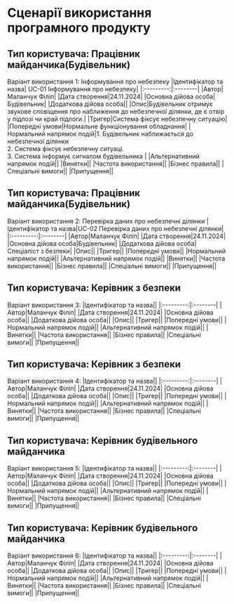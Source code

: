 # Сценарії використання програмного продукту
## Тип користувача: Працівник майданчика(Будівельник)
Варіант використання 1: Інформування про небезпеку
|Ідентифікатор та назва| UC-01 Інформування про небезпеку|
|:---------:|:--------|
|Автор|Маланчук Філіп|
|Дата створення|24.11.2024|
|Основна дійова особа|Будівельник|
|Додаткова дійова особа||
|Опис|Будівельник отримує звукове сповіщення про наближення до небезпечної ділянки, де є отвір у підлозі чи край підлоги.|
|Тригер|Система фіксує небезпечну ситуацію|
|Попередні умови|Нормальне функціонування обладнання|
|Нормальний напрямок подій|1. Будівельник наближається до небезпечної ділянки <br>2. Система фіксує небезпечну ситуаці. <br> 3. Система інформує сигналом будівельника |
|Альтернативний напрямок подій||
|Винятки||
|Частота використання||
|Бізнес правила||
|Спеціальні вимоги||
|Припущення||

## Тип користувача: Працівник майданчика(Будівельник)
Варіант використання 2: Перевірка даних про небезпечні ділянки
|Ідентифікатор та назва|UC-02 Перевірка даних про небезпечні ділянки|
|:---------:|:--------|
|Автор|Маланчук Філіп|
|Дата створення|24.11.2024|
|Основна дійова особа|Будівельник|
|Додаткова дійова особа|Спеціаліст з безпеки|
|Опис||
|Тригер||
|Попередні умови||
|Нормальний напрямок подій||
|Альтернативний напрямок подій||
|Винятки||
|Частота використання||
|Бізнес правила||
|Спеціальні вимоги||
|Припущення||

## Тип користувача: Керівник з безпеки
Варіант використання 3:
|Ідентифікатор та назва||
|:---------:|:--------|
|Автор|Маланчук Філіп|
|Дата створення|24.11.2024|
|Основна дійова особа||
|Додаткова дійова особа||
|Опис||
|Тригер||
|Попередні умови||
|Нормальний напрямок подій||
|Альтернативний напрямок подій||
|Винятки||
|Частота використання||
|Бізнес правила||
|Спеціальні вимоги||
|Припущення||

## Тип користувача: Керівник з безпеки
Варіант використання 4:
|Ідентифікатор та назва||
|:---------:|:--------|
|Автор|Маланчук Філіп|
|Дата створення|24.11.2024|
|Основна дійова особа||
|Додаткова дійова особа||
|Опис||
|Тригер||
|Попередні умови||
|Нормальний напрямок подій||
|Альтернативний напрямок подій||
|Винятки||
|Частота використання||
|Бізнес правила||
|Спеціальні вимоги||
|Припущення||

## Тип користувача: Керівник будівельного майданчика
Варіант використання 5:
|Ідентифікатор та назва||
|:---------:|:--------|
|Автор|Маланчук Філіп|
|Дата створення|24.11.2024|
|Основна дійова особа||
|Додаткова дійова особа||
|Опис||
|Тригер||
|Попередні умови||
|Нормальний напрямок подій||
|Альтернативний напрямок подій||
|Винятки||
|Частота використання||
|Бізнес правила||
|Спеціальні вимоги||
|Припущення||

## Тип користувача: Керівник будівельного майданчика
Варіант використання 6:
|Ідентифікатор та назва||
|:---------:|:--------|
|Автор|Маланчук Філіп|
|Дата створення|24.11.2024|
|Основна дійова особа||
|Додаткова дійова особа||
|Опис||
|Тригер||
|Попередні умови||
|Нормальний напрямок подій||
|Альтернативний напрямок подій||
|Винятки||
|Частота використання||
|Бізнес правила||
|Спеціальні вимоги||
|Припущення||
